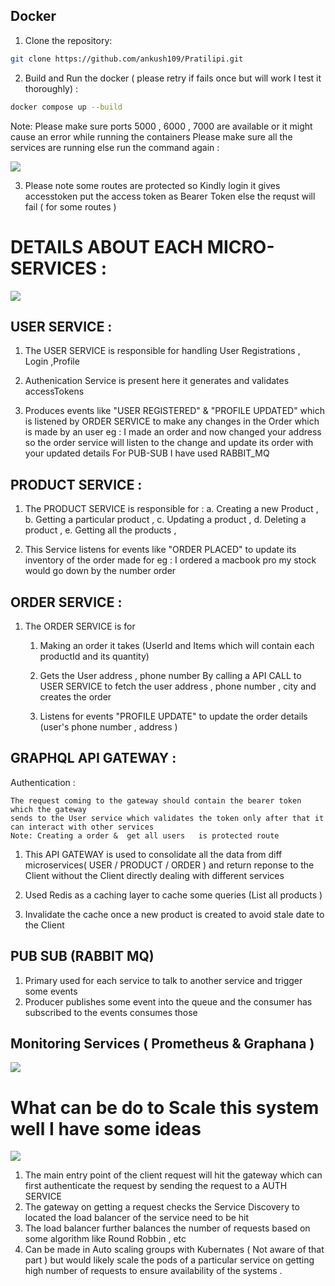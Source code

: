 
## Docker

1. Clone the repository:

```bash
git clone https://github.com/ankush109/Pratilipi.git
```

2. Build and Run the docker ( please retry if fails once but will work I test it thoroughly) :

```bash
docker compose up --build
```

Note: Please make sure ports 5000 , 6000 , 7000 are available or it might cause an error while running the containers 
 Please make sure all the services are running else run the command again : 
 
 ![](https://github.com/ankush109/Pratilipi/blob/main/images/show.png?raw=true) 
 
3. Please note some routes are protected so Kindly login it gives accesstoken
   put the access token as Bearer Token else the requst will fail ( for some routes )



# DETAILS ABOUT EACH MICRO-SERVICES :

![](https://github.com/ankush109/Pratilipi/blob/main/images/Microservices.png?raw=true)

## USER SERVICE :

1.  The USER SERVICE is responsible for handling User Registrations , Login ,Profile

2.  Authenication Service is present here it generates and validates accessTokens

3.  Produces events like "USER REGISTERED" & "PROFILE UPDATED" which is listened by ORDER SERVICE to make any changes in the Order which is made by an user
    eg : I made an order and now changed your address so the order service will listen to the change and update its order with your updated details
    For PUB-SUB I have used RABBIT_MQ

## PRODUCT SERVICE :

1.  The PRODUCT SERVICE is responsible for :
    a. Creating a new Product ,
    b. Getting a particular product ,
    c. Updating a product ,
    d. Deleting a product ,
    e. Getting all the products ,

2.  This Service listens for events like "ORDER PLACED" to update its inventory of the order made
    for eg : I ordered a macbook pro my stock would go down by the number order

## ORDER SERVICE :

1. The ORDER SERVICE is for

   1. Making an order it takes (UserId and Items which will contain each productId and its quantity)

   2. Gets the User address , phone number By calling a API CALL to USER SERVICE
      to fetch the user address , phone number , city and creates the order

   3. Listens for events "PROFILE UPDATE" to update the order details (user's phone number , address )

## GRAPHQL API GATEWAY :

Authentication :

    The request coming to the gateway should contain the bearer token which the gateway
    sends to the User service which validates the token only after that it can interact with other services
    Note: Creating a order &  get all users   is protected route

1.  This API GATEWAY is used to consolidate all the data from diff microservices( USER / PRODUCT / ORDER )
    and return reponse to the Client without the Client directly dealing with different services

2.  Used Redis as a caching layer to cache some queries (List all products )

3.  Invalidate the cache once a new product is created to avoid stale date to the Client

## PUB SUB (RABBIT MQ)

1.  Primary used for each service to talk to another service and trigger some events
2.  Producer publishes some event into the queue and the consumer has subscribed to the events consumes those

## Monitoring Services ( Prometheus & Graphana )

![](https://github.com/ankush109/Pratilipi/blob/main/images/graphana.png?raw=true)

# What can be do to Scale this system well I have some ideas 

![](https://raw.githubusercontent.com/ankush109/Pratilipi/refs/heads/main/images/advance-architecure.png)


1. The main entry point of the client request will hit the gateway which can first authenticate the request by sending the request to a AUTH SERVICE
2. The gateway on getting a request checks the Service Discovery to located the load balancer of the service need to be hit
3. The load balancer further balances the number of requests based on some algorithm like Round Robbin , etc
4. Can be made in Auto scaling groups with Kubernates ( Not aware of that part )  but would likely scale the pods of a particular service on getting high
   number of requests to ensure availability of the systems .



